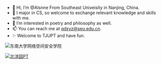 - 👋 Hi, I’m @Alsnne From Southeast Univeisity in Nanjing, China.
- 👀 I major in CS, so welcome to exchange relevant knowledge and skills with me.
- 🌱 I’m interested in poetry and philosophy as well.
- 📫 You can reach me at qdxyz@seu.edu.cn.
- ✨ Welcome to TJUPT and have fun.

<!---
Alsnne/Alsnne is a ✨ special ✨ repository because its `README.md` (this file) appears on your GitHub profile.
You can click the Preview link to take a look at your changes.
--->

<!---
![东南大学](https://upload.wikimedia.org/wikipedia/zh/thumb/0/07/%E4%B8%9C%E5%8D%97%E5%A4%A7%E5%AD%A6logo.svg/400px-%E4%B8%9C%E5%8D%97%E5%A4%A7%E5%AD%A6logo.svg.png)

![校名](https://upload.wikimedia.org/wikipedia/commons/thumb/1/16/Southeast_University_Name.svg/440px-Southeast_University_Name.svg.png)
--->

![东南大学网络空间安全学院](https://cyber.seu.edu.cn/_upload/site/01/2f/303/logo.png)




 <a href="https://www.tjupt.org/promotionlink.php?key=80f8fd61db2eebd628419963ee78aa59"><img src="https://www.tjupt.org/assets/logo/logo_1x.png" alt="北洋园PT" title="北洋园PT"></a>
